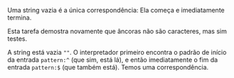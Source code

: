 Uma string vazia é a única correspondência: Ela começa e imediatamente termina.

Esta tarefa demostra novamente que âncoras não são caracteres, mas sim testes.

A string está vazia `""`. O interpretador primeiro encontra o padrão de início da entrada `pattern:^` (que sim, está lá), e então imediatamente o fim da entrada `pattern:$` (que também está). Temos uma correspondência.
